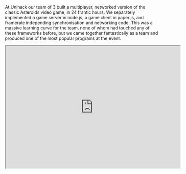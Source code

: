 At Unihack our team of 3 built a multiplayer, networked version of the classic Asteroids video game, in 24 frantic hours.
We separately implemented a game server in node.js, a game client in paper.js, and framerate independing synchronisation and networking code. This was a massive learning curve for the team, none of whom had touched any of these frameworks before, but we came together fantastically as a team and produced one of the most popular programs at the event.


<iframe width="570" height="400"
src="https://www.youtube.com/embed/CcBbxieS2IA">
</iframe>
